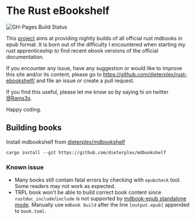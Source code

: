 # The Rust eBookshelf

![GH-Pages Build Status](https://github.com/dieterplex/rust-ebookshelf/actions/workflows/gh-pages.yml/badge.svg)

This [project](https://dieterplex.github.io/rust-ebookshelf) aims at providing nightly builds of all official rust mdbooks in epub format.
It is born out of the difficulty I encountered when starting my rust apprenticeship to find recent ebook versions of the official documentation.

If you encounter any issue, have any suggestion or would like to improve this site and/or its content, please go to <https://github.com/dieterplex/rust-ebookshelf/> and file an issue or create a pull request.

If you find this useful, please let me know so by saying hi on twitter [@Rams3s](https://twitter.com/Rams3s).

Happy coding.

## Building books

Install mdbookshelf from [dieterplex/mdbookshelf](https://github.com/dieterplex/mdbookshelf)

```console
cargo install --git https://github.com/dieterplex/mdbookshelf
```

### Known issue

- Many books still contain fatal errors by checking with `epubcheck` tool. Some readers may not work as expected.
- TRPL book won't be able to build correct book content since `rustdoc_include`/`include` is not supported by [mdbook-epub standalone mode](https://github.com/Michael-F-Bryan/mdbook-epub/issues/30). Manually use `mdbook build` after the line `[output.epub]` appended to `book.toml`.
